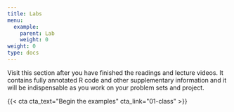 ```yaml
---
title: Labs
menu:
  example:
    parent: Lab
    weight: 0
weight: 0
type: docs
---
```

  
  Visit this section after you have finished the readings and lecture videos. It contains fully annotated R code and other supplementary information and it will be indispensable as you work on your problem sets and project.
  
  {{< cta cta_text="Begin the examples" cta_link="01-class" >}}